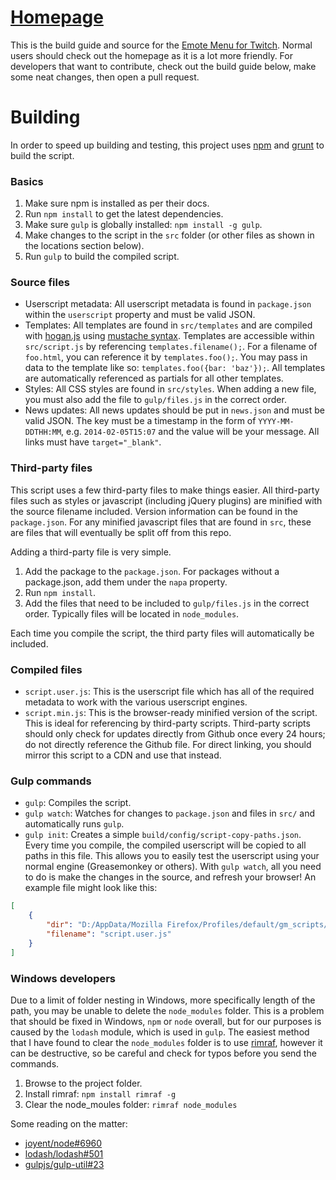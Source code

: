 # [Homepage](http://cletusc.github.io/Userscript--Twitch-Chat-Emotes/)

This is the build guide and source for the [Emote Menu for Twitch](http://cletusc.github.io/Userscript--Twitch-Chat-Emotes/). Normal users should check out the homepage as it is a lot more friendly. For developers that want to contribute, check out the build guide below, make some neat changes, then open a pull request.

# Building

In order to speed up building and testing, this project uses [npm](https://www.npmjs.org/) and [grunt](http://gruntjs.com/) to build the script.

### Basics

1. Make sure npm is installed as per their docs.
2. Run `npm install` to get the latest dependencies.
3. Make sure `gulp` is globally installed: `npm install -g gulp`.
4. Make changes to the script in the `src` folder (or other files as shown in the locations section below).
5. Run `gulp` to build the compiled script.

### Source files

- Userscript metadata: All userscript metadata is found in `package.json` within the `userscript` property and must be valid JSON.
- Templates: All templates are found in `src/templates` and are compiled with [hogan.js](http://twitter.github.io/hogan.js/) using [mustache syntax](http://mustache.github.io/mustache.5.html). Templates are accessible within `src/script.js` by referencing `templates.filename();`. For a filename of `foo.html`, you can reference it by `templates.foo();`. You may pass in data to the template like so: `templates.foo({bar: 'baz'});`. All templates are automatically referenced as partials for all other templates.
- Styles: All CSS styles are found in `src/styles`. When adding a new file, you must also add the file to `gulp/files.js` in the correct order.
- News updates: All news updates should be put in `news.json` and must be valid JSON. The key must be a timestamp in the form of `YYYY-MM-DDTHH:MM`, e.g. `2014-02-05T15:07` and the value will be your message. All links must have `target="_blank"`.

### Third-party files

This script uses a few third-party files to make things easier. All third-party files such as styles or javascript (including jQuery plugins) are minified with the source filename included. Version information can be found in the `package.json`. For any minified javascript files that are found in `src`, these are files that will eventually be split off from this repo.

Adding a third-party file is very simple.

1. Add the package to the `package.json`. For packages without a package.json, add them under the `napa` property.
2. Run `npm install`.
3. Add the files that need to be included to `gulp/files.js` in the correct order. Typically files will be located in `node_modules`.

Each time you compile the script, the third party files will automatically be included.

### Compiled files

- `script.user.js`: This is the userscript file which has all of the required metadata to work with the various userscript engines.
- `script.min.js`: This is the browser-ready minified version of the script. This is ideal for referencing by third-party scripts. Third-party scripts should only check for updates directly from Github once every 24 hours; do not directly reference the Github file. For direct linking, you should mirror this script to a CDN and use that instead.

### Gulp commands

- `gulp`: Compiles the script.
- `gulp watch`: Watches for changes to `package.json` and files in `src/` and automatically runs `gulp`.
- `gulp init`: Creates a simple `build/config/script-copy-paths.json`. Every time you compile, the compiled userscript will be copied to all paths in this file. This allows you to easily test the userscript using your normal engine (Greasemonkey or others). With `gulp watch`, all you need to do is make the changes in the source, and refresh your browser! An example file might look like this:

```json
[
	{
		"dir": "D:/AppData/Mozilla Firefox/Profiles/default/gm_scripts/Twitch_Chat_Emotes",
		"filename": "script.user.js"
	}
]
```

### Windows developers

Due to a limit of folder nesting in Windows, more specifically length of the path, you may be unable to delete the `node_modules` folder. This is a problem that should be fixed in Windows, `npm` or `node` overall, but for our purposes is caused by the `lodash` module, which is used in `gulp`. The easiest method that I have found to clear the `node_modules` folder is to use [rimraf](https://www.npmjs.org/package/rimraf), however it can be destructive, so be careful and check for typos before you send the commands.

1. Browse to the project folder.
2. Install rimraf: `npm install rimraf -g`
3. Clear the node_moules folder: `rimraf node_modules`

Some reading on the matter:

- [joyent/node#6960](https://github.com/joyent/node/issues/6960)
- [lodash/lodash#501](https://github.com/lodash/lodash/issues/501)
- [gulpjs/gulp-util#23](https://github.com/gulpjs/gulp-util/pull/23)
